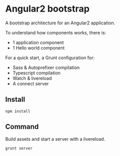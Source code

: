 Angular2 bootstrap
=======

A bootstrap architecture for an Angular2 application.

To understand how components works, there is:

 * 1 application component
 * 1 Hello world component
 
For a quick start, a Grunt configuration for:

 * Sass & Autoprefixer compilation
 * Typescript compilation
 * Watch & livereload
 * A connect server 



Install
-------

```
npm install
```


Command
-------

Build assets and start a server with a livereload.

```
grunt server
```


